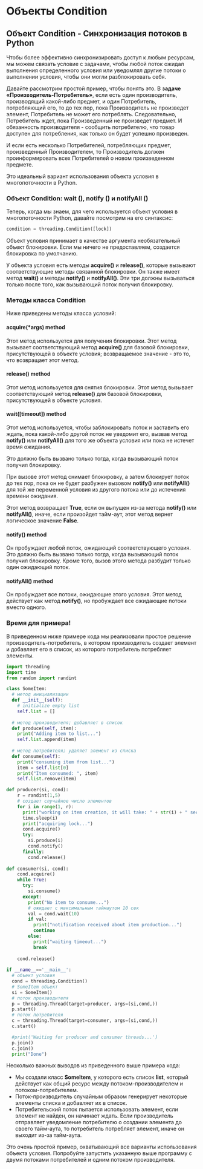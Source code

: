 # Объекты Condition

## Объект Condition - Синхронизация потоков в Python

Чтобы более эффективно синхронизировать доступ к любым ресурсам, мы можем связать условие с задачами, чтобы любой поток ожидал выполнения определенного условия или уведомлял другие потоки о выполнении условия, чтобы они могли разблокировать себя.

Давайте рассмотрим простой пример, чтобы понять это. В **задаче «Производитель-Потребитель»**, если есть один производитель, производящий какой-либо предмет, и один Потребитель, потребляющий его, то до тех пор, пока Производитель не произведет элемент, Потребитель не может его потреблять. Следовательно, Потребитель ждет, пока Произведенный не произведет предмет. И обязанность производителя - сообщить потребителю, что товар доступен для потребления, как только он будет успешно произведен.

И если есть несколько Потребителей, потребляющих предмет, произведенный Производителем, то Производитель должен проинформировать всех Потребителей о новом произведенном предмете.

Это идеальный вариант использования объекта условия в многопоточности в Python.

### Объект Condition: wait (), notify () и notifyAll ()

Теперь, когда мы знаем, для чего используется объект условия в многопоточности Python, давайте посмотрим на его синтаксис:

```python
condition = threading.Condition([lock])
```

Объект условия принимает в качестве аргумента необязательный объект блокировки. Если мы ничего не предоставляем, создается блокировка по умолчанию.

У объекта условия есть методы **acquire()** и **release()**, которые вызывают соответствующие методы связанной блокировки. Он также имеет метод **wait()** и методы **notify()** и **notifyAll()**. Эти три должны вызываться только после того, как вызывающий поток получил блокировку.

### Методы класса Condition

Ниже приведены методы класса условий:

#### acquire(\*args) method

Этот метод используется для получения блокировки. Этот метод вызывает соответствующий метод **acquire()** для базовой блокировки, присутствующей в объекте условия; возвращаемое значение - это то, что возвращает этот метод.

#### release() method

Этот метод используется для снятия блокировки. Этот метод вызывает соответствующий метод **release()** для базовой блокировки, присутствующей в объекте условия.

#### wait(\[timeout]) method

Этот метод используется, чтобы заблокировать поток и заставить его ждать, пока какой-либо другой поток не уведомит его, вызвав метод **notify()** или **notifyAll()** для того же объекта условия или пока не истечет время ожидания.

Это должно быть вызвано только тогда, когда вызывающий поток получил блокировку.

При вызове этот метод снимает блокировку, а затем блокирует поток до тех пор, пока он не будет разбужен вызовом **notify()** или **notifyAll()** для той же переменной условия из другого потока или до истечения времени ожидания.

Этот метод возвращает **True**, если он выпущен из-за метода **notify()** или **notifyAll()**, иначе, если произойдет тайм-аут, этот метод вернет логическое значение **False**.

#### notify() method

Он пробуждает любой поток, ожидающий соответствующего условия. Это должно быть вызвано только тогда, когда вызывающий поток получил блокировку. Кроме того, вызов этого метода разбудит только один ожидающий поток.

#### notifyAll() method

Он пробуждает все потоки, ожидающие этого условия. Этот метод действует как метод **notify()**, но пробуждает все ожидающие потоки вместо одного.

### Время для примера!

В приведенном ниже примере кода мы реализовали простое решение производитель-потребитель, в котором производитель создает элемент и добавляет его в список, из которого потребитель потребляет элементы.

```python
import threading
import time
from random import randint

class SomeItem:
  # метод инициализации
  def __init__(self):
    # initialize empty list
    self.list = []
  
  # метод производителя; добавляет в список
  def produce(self, item):
    print("Adding item to list...")
    self.list.append(item)
    
  # метод потребителя; удаляет элемент из списка
  def consume(self):
    print("consuming item from list...")
    item = self.list[0]
    print("Item consumed: ", item)
    self.list.remove(item)

def producer(si, cond):
    r = randint(1,5)
    # создает случайное число элементов
    for i in range(1, r):
      print("working on item creation, it will take: " + str(i) + " seconds")
      time.sleep(i)
      print("acquiring lock...")
      cond.acquire()
      try:
        si.produce(i)
        cond.notify()
      finally:
        cond.release()
      
def consumer(si, cond):
    cond.acquire()
    while True:
      try:
        si.consume()
      except:
        print("No item to consume...")
        # ожидает с максимальным таймаутом 10 сек
        val = cond.wait(10)
        if val:
          print("notification received about item production...")
          continue
        else:
          print("waiting timeout...")
          break
        
    cond.release()
    
if __name__=='__main__':
  # объект условия
  cond = threading.Condition()
  # SomeItem объект
  si = SomeItem()
  # поток производителя
  p = threading.Thread(target=producer, args=(si,cond,))
  p.start()
  # поток потребителя
  c = threading.Thread(target=consumer, args=(si,cond,))
  c.start()

  #print('Waiting for producer and consumer threads...')
  p.join()
  c.join()
  print("Done")
```

Несколько важных выводов из приведенного выше примера кода:

* Мы создали класс **SomeItem**, у которого есть список **list**, который действует как общий ресурс между потоком-производителем и потоком-потребителем.
* Поток-производитель случайным образом генерирует некоторые элементы списка и добавляет их в список.
* Потребительский поток пытается использовать элемент, если элемент не найден, он начинает ждать. Если производитель отправляет уведомление потребителю о создании элемента до своего тайм-аута, то потребитель потребляет элемент, иначе он выходит из-за тайм-аута.

Это очень простой пример, охватывающий все варианты использования объекта условия. Попробуйте запустить указанную выше программу с двумя потоками потребителей и одним потоком производителя.

